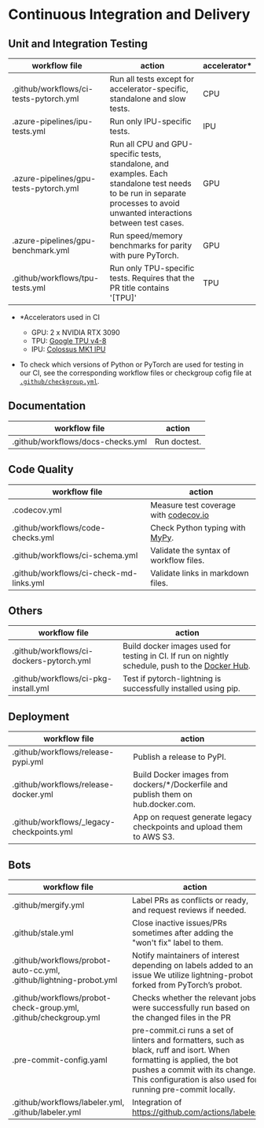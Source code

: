 <!-- Note: This document cannot be in `.github/README.md` because it will overwrite the repo README.md -->

# Continuous Integration and Delivery

## Unit and Integration Testing

| workflow file                          | action                                                                                                                                                                      | accelerator\* |
| -------------------------------------- | --------------------------------------------------------------------------------------------------------------------------------------------------------------------------- | ------------- |
| .github/workflows/ci-tests-pytorch.yml | Run all tests except for accelerator-specific, standalone and slow tests.                                                                                                   | CPU           |
| .azure-pipelines/ipu-tests.yml         | Run only IPU-specific tests.                                                                                                                                                | IPU           |
| .azure-pipelines/gpu-tests-pytorch.yml | Run all CPU and GPU-specific tests, standalone, and examples. Each standalone test needs to be run in separate processes to avoid unwanted interactions between test cases. | GPU           |
| .azure-pipelines/gpu-benchmark.yml     | Run speed/memory benchmarks for parity with pure PyTorch.                                                                                                                   | GPU           |
| .github/workflows/tpu-tests.yml        | Run only TPU-specific tests. Requires that the PR title contains '\[TPU\]'                                                                                                  | TPU           |

- \*Accelerators used in CI

  - GPU: 2 x NVIDIA RTX 3090
  - TPU: [Google TPU v4-8](https://cloud.google.com/tpu/docs/v4-users-guide)
  - IPU: [Colossus MK1 IPU](https://www.graphcore.ai/products/ipu)

- To check which versions of Python or PyTorch are used for testing in our CI, see the corresponding workflow files or checkgroup cofig file at [`.github/checkgroup.yml`](../checkgroup.yml).

## Documentation

| workflow file                     | action       |
| --------------------------------- | ------------ |
| .github/workflows/docs-checks.yml | Run doctest. |

## Code Quality

| workflow file                           | action                                                                                    |
| --------------------------------------- | ----------------------------------------------------------------------------------------- |
| .codecov.yml                            | Measure test coverage with [codecov.io](https://app.codecov.io/gh/Lightning-AI/lightning) |
| .github/workflows/code-checks.yml       | Check Python typing with [MyPy](https://mypy.readthedocs.io/en/stable/).                  |
| .github/workflows/ci-schema.yml         | Validate the syntax of workflow files.                                                    |
| .github/workflows/ci-check-md-links.yml | Validate links in markdown files.                                                         |

## Others

| workflow file                            | action                                                                                                                                                         |
| ---------------------------------------- | -------------------------------------------------------------------------------------------------------------------------------------------------------------- |
| .github/workflows/ci-dockers-pytorch.yml | Build docker images used for testing in CI. If run on nightly schedule, push to the [Docker Hub](https://hub.docker.com/r/pytorchlightning/pytorch_lightning). |
| .github/workflows/ci-pkg-install.yml     | Test if pytorch-lightning is successfully installed using pip.                                                                                                 |

## Deployment

| workflow file                              | action                                                                             |
| ------------------------------------------ | ---------------------------------------------------------------------------------- |
| .github/workflows/release-pypi.yml         | Publish a release to PyPI.                                                         |
| .github/workflows/release-docker.yml       | Build Docker images from dockers/\*/Dockerfile and publish them on hub.docker.com. |
| .github/workflows/\_legacy-checkpoints.yml | App on request generate legacy checkpoints and upload them to AWS S3.              |

## Bots

| workflow file                                                      | action                                                                                                                                                                                                                  |
| ------------------------------------------------------------------ | ----------------------------------------------------------------------------------------------------------------------------------------------------------------------------------------------------------------------- |
| .github/mergify.yml                                                | Label PRs as conflicts or ready, and request reviews if needed.                                                                                                                                                         |
| .github/stale.yml                                                  | Close inactive issues/PRs sometimes after adding the "won't fix" label to them.                                                                                                                                         |
| .github/workflows/probot-auto-cc.yml, .github/lightning-probot.yml | Notify maintainers of interest depending on labels added to an issue We utilize lightning-probot forked from PyTorch’s probot.                                                                                          |
| .github/workflows/probot-check-group.yml, .github/checkgroup.yml   | Checks whether the relevant jobs were successfully run based on the changed files in the PR                                                                                                                             |
| .pre-commit-config.yaml                                            | pre-commit.ci runs a set of linters and formatters, such as black, ruff and isort. When formatting is applied, the bot pushes a commit with its change. This configuration is also used for running pre-commit locally. |
| .github/workflows/labeler.yml, .github/labeler.yml                 | Integration of https://github.com/actions/labeler                                                                                                                                                                       |
